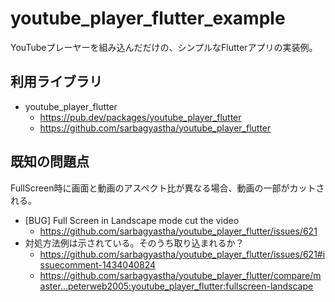# youtube_player_flutter_example

YouTubeプレーヤーを組み込んだだけの、シンプルなFlutterアプリの実装例。

## 利用ライブラリ

- youtube_player_flutter
  - https://pub.dev/packages/youtube_player_flutter
  - https://github.com/sarbagyastha/youtube_player_flutter

## 既知の問題点

FullScreen時に画面と動画のアスペクト比が異なる場合、動画の一部がカットされる。

- [BUG] Full Screen in Landscape mode cut the video
    - https://github.com/sarbagyastha/youtube_player_flutter/issues/621
- 対処方法例は示されている。そのうち取り込まれるか？
    - https://github.com/sarbagyastha/youtube_player_flutter/issues/621#issuecomment-1434040824
    - https://github.com/sarbagyastha/youtube_player_flutter/compare/master...peterweb2005:youtube_player_flutter:fullscreen-landscape
